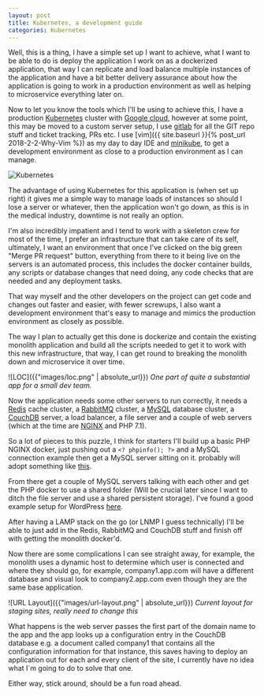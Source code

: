 ```yaml
---
layout: post
title: Kubernetes, a development guide
categories: Kubernetes
---
```

Well, this is a thing, I have a simple set up I want to achieve, what I want to be able to do is deploy the application I work on as a dockerized application, that way I can replicate and load balance multiple instances of the application and have a bit better delivery assurance about how the application is going to work in a production environment as well as helping to microservice everything later on.

Now to let you know the tools which I'll be using to achieve this, I have a production [Kubernetes](https://kubernetes.io/) cluster with [Google cloud](https://cloud.google.com), however at some point, this may be moved to a custom server setup, I use [gitlab](https://about.gitlab.com/) for all the GIT repo stuff and ticket tracking, PRs etc.  I use [vim]({{ site.baseurl }}{% post_url 2018-2-2-Why-Vim %})
 as my day to day IDE and [minikube](https://github.com/kubernetes/minikube), to get a development environment as close to a production environment as I can manage.

![Kubernetes](https://d33wubrfki0l68.cloudfront.net/1567471e7c58dc9b7d9c65dcd54e60cbf5870daa/a2249/images/flower.png)

The advantage of using Kubernetes for this application is (when set up right) it gives me a simple way to manage loads of instances so should I lose a server or whatever, then the application won't go down, as this is in the medical industry, downtime is not really an option.

I'm also incredibly impatient and I tend to work with a skeleton crew for most of the time, I prefer an infrastructure that can take care of its self, ultimately, I want an environment that once I've clicked on the big green "Merge PR request" button, everything from there to it being live on the servers is an automated process, this includes the docker container builds, any scripts or database changes that need doing, any code checks that are needed and any deployment tasks.

That way myself and the other developers on the project can get code and changes out faster and easier, with fewer screwups, I also want a development environment that's easy to manage and mimics the production environment as closely as possible.

The way I plan to actually get this done is dockerize and contain the existing monolith application and build all the scripts needed to get it to work with this new infrastructure, that way, I can get round to breaking the monolith down and microservice it over time.

![LOC]({{"images/loc.png" | absolute_url}})
_One part of quite a substantial app for a small dev team._

Now the application needs some other servers to run correctly, it needs a [Redis](https://redis.io/) cache cluster, a [RabbitMQ](https://www.rabbitmq.com/) cluster, a [MySQL](https://www.mysql.com/) database cluster, a [CouchDB](http://couchdb.apache.org/) server, a load balancer, a file server and a couple of web servers (which at the time are [NGINX](https://www.nginx.com/) and PHP 7.1).

So a lot of pieces to this puzzle, I think for starters I'll build up a basic PHP NGINX docker, just pushing out a `<? phpinfo(); ?>` and a MySQL connection example then get a MySQL server sitting on it. probably will adopt something like [this](https://semaphoreci.com/community/tutorials/dockerizing-a-php-application).

From there get a couple of MySQL servers talking with each other and get the PHP docker to use a shared folder (Will be crucial later since I want to ditch the file server and use a shared persistent storage). I've found a good example setup for WordPress [here](https://kubernetes.io/docs/tutorials/stateful-application/mysql-wordpress-persistent-volume/).

After having a LAMP stack on the go (or LNMP I guess technically) I'll be able to just add in the Redis, RabbitMQ and CouchDB stuff and finish off with getting the monolith docker'd.

Now there are some complications I can see straight away, for example, the monolith uses a dynamic host to determine which user is connected and where they should go, for example, company1.app.com will have a different database and visual look to company2.app.com even though they are the same base application.

![URL Layout]({{"images/url-layout.png" | absolute_url}})
_Current layout for staging sites, really need to change this_

What happens is the web server passes the first part of the domain name to the app and the app looks up a configuration entry in the CouchDB database e.g. a document called company1 that contains all the configuration information for that instance, this saves having to deploy an application out for each and every client of the site, I currently have no idea what I`m going to do to solve that one.

Either way, stick around, should be a fun road ahead.



